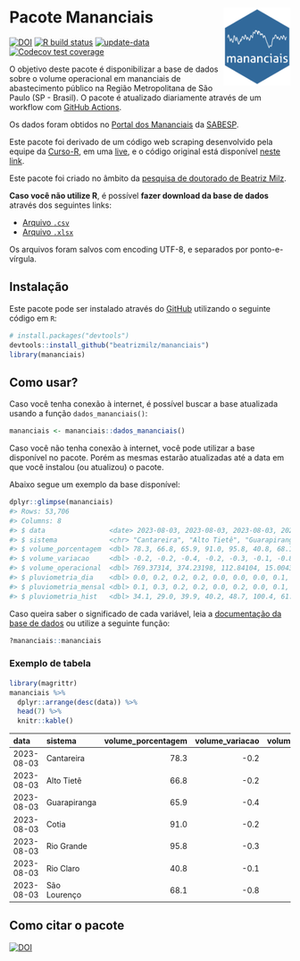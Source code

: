 
<!-- README.md is generated from README.Rmd. Please edit that file -->

# Pacote Mananciais <img src="man/figures/hexlogo.png" align="right" width = "120px"/>

<!-- badges: start -->

[![DOI](https://zenodo.org/badge/DOI/10.5281/zenodo.4733056.svg)](https://doi.org/10.5281/zenodo.4733056)
[![R build
status](https://github.com/beatrizmilz/mananciais/workflows/R-CMD-check/badge.svg)](https://github.com/beatrizmilz/mananciais/actions)
[![update-data](https://github.com/beatrizmilz/mananciais/actions/workflows/2-update_data.yaml/badge.svg)](https://github.com/beatrizmilz/mananciais/actions/workflows/2-update_data.yaml)
[![Codecov test
coverage](https://codecov.io/gh/beatrizmilz/mananciais/branch/master/graph/badge.svg)](https://codecov.io/gh/beatrizmilz/mananciais?branch=master)
<!-- badges: end -->

O objetivo deste pacote é disponibilizar a base de dados sobre o volume
operacional em mananciais de abastecimento público na Região
Metropolitana de São Paulo (SP - Brasil). O pacote é atualizado
diariamente através de um workflow com [GitHub
Actions](https://github.com/beatrizmilz/mananciais/actions).

Os dados foram obtidos no [Portal dos
Mananciais](http://mananciais.sabesp.com.br/Situacao) da
[SABESP](http://site.sabesp.com.br/site/Default.aspx).

Este pacote foi derivado de um código web scraping desenvolvido pela
equipe da [Curso-R](https://www.curso-r.com/), em uma
[live](https://youtu.be/jvZIxrMmOcQ), e o código original está
disponível [neste
link](https://github.com/curso-r/lives/blob/master/drafts/20200730_scraper_sabesp.R).

Este pacote foi criado no âmbito da [pesquisa de doutorado de Beatriz
Milz](https://beatrizmilz.github.io/tese/).

**Caso você não utilize R**, é possível **fazer download da base de
dados** através dos seguintes links:

- [Arquivo
  `.csv`](https://github.com/beatrizmilz/mananciais/raw/master/inst/extdata/mananciais.csv)
- [Arquivo
  `.xlsx`](https://github.com/beatrizmilz/mananciais/blob/master/inst/extdata/mananciais.xlsx?raw=true)

Os arquivos foram salvos com encoding UTF-8, e separados por
ponto-e-vírgula.

## Instalação

Este pacote pode ser instalado através do [GitHub](https://github.com/)
utilizando o seguinte código em `R`:

``` r
# install.packages("devtools")
devtools::install_github("beatrizmilz/mananciais")
library(mananciais)
```

## Como usar?

Caso você tenha conexão à internet, é possível buscar a base atualizada
usando a função `dados_mananciais()`:

``` r
mananciais <- mananciais::dados_mananciais() 
```

Caso você não tenha conexão à internet, você pode utilizar a base
disponível no pacote. Porém as mesmas estarão atualizadas até a data em
que você instalou (ou atualizou) o pacote.

Abaixo segue um exemplo da base disponível:

``` r
dplyr::glimpse(mananciais)
#> Rows: 53,706
#> Columns: 8
#> $ data                <date> 2023-08-03, 2023-08-03, 2023-08-03, 2023-08-03, 2…
#> $ sistema             <chr> "Cantareira", "Alto Tietê", "Guarapiranga", "Cotia…
#> $ volume_porcentagem  <dbl> 78.3, 66.8, 65.9, 91.0, 95.8, 40.8, 68.1, 78.5, 67…
#> $ volume_variacao     <dbl> -0.2, -0.2, -0.4, -0.2, -0.3, -0.1, -0.8, -0.2, -0…
#> $ volume_operacional  <dbl> 769.37314, 374.23198, 112.84104, 15.00430, 107.474…
#> $ pluviometria_dia    <dbl> 0.0, 0.2, 0.2, 0.2, 0.0, 0.0, 0.0, 0.1, 0.1, 0.0, …
#> $ pluviometria_mensal <dbl> 0.1, 0.3, 0.2, 0.2, 0.0, 0.2, 0.0, 0.1, 0.1, 0.0, …
#> $ pluviometria_hist   <dbl> 34.1, 29.0, 39.9, 40.2, 48.7, 100.4, 61.3, 34.1, 2…
```

Caso queira saber o significado de cada variável, leia a [documentação
da base de
dados](https://beatrizmilz.github.io/mananciais/reference/mananciais.html)
ou utilize a seguinte função:

``` r
?mananciais::mananciais
```

### Exemplo de tabela

``` r
library(magrittr)
mananciais %>% 
  dplyr::arrange(desc(data)) %>% 
  head(7) %>%
  knitr::kable()
```

| data       | sistema      | volume_porcentagem | volume_variacao | volume_operacional | pluviometria_dia | pluviometria_mensal | pluviometria_hist |
|:-----------|:-------------|-------------------:|----------------:|-------------------:|-----------------:|--------------------:|------------------:|
| 2023-08-03 | Cantareira   |               78.3 |            -0.2 |          769.37314 |              0.0 |                 0.1 |              34.1 |
| 2023-08-03 | Alto Tietê   |               66.8 |            -0.2 |          374.23198 |              0.2 |                 0.3 |              29.0 |
| 2023-08-03 | Guarapiranga |               65.9 |            -0.4 |          112.84104 |              0.2 |                 0.2 |              39.9 |
| 2023-08-03 | Cotia        |               91.0 |            -0.2 |           15.00430 |              0.2 |                 0.2 |              40.2 |
| 2023-08-03 | Rio Grande   |               95.8 |            -0.3 |          107.47446 |              0.0 |                 0.0 |              48.7 |
| 2023-08-03 | Rio Claro    |               40.8 |            -0.1 |            5.57561 |              0.0 |                 0.2 |             100.4 |
| 2023-08-03 | São Lourenço |               68.1 |            -0.8 |           60.48643 |              0.0 |                 0.0 |              61.3 |

## Como citar o pacote

[![DOI](https://zenodo.org/badge/DOI/10.5281/zenodo.4733056.svg)](https://doi.org/10.5281/zenodo.4733056)
